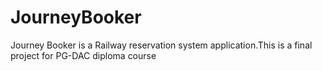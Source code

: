 # JourneyBooker
Journey Booker is a Railway reservation system application.This is a final project for PG-DAC diploma course
